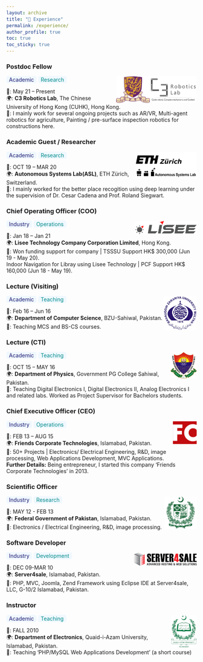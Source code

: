 ```yaml
---
layout: archive
title: "💼 Experience"
permalink: /experience/
author_profile: true
toc: true
toc_sticky: true
---
```


### Postdoc Fellow 
<span style="border-radius: 5px; padding: 1px 7px; background-color:aliceblue; color: midnightblue;" rel="tag">Academic</span> <span style="border-radius: 5px; padding: 1px 7px; background-color:aliceblue; color: darkcyan;" rel="tag">Research</span>
<img src="/assets/images/cuhk/c3.png" style="height: 70px;float: right;" alt="CUHK Logo"  ><img src="/assets/images/cuhk/logo.png" style="height: 70px;float: right;" alt="CUHK Logo"  >


📅: May 21 – Present <br> 
🌍: **C3 Robotics Lab**, The Chinese University of Hong Kong (CUHK), Hong Kong. <br>
💼: I mainly work for several ongoing projects such as AR/VR, Multi-agent robotics for agriculture, Painting / pre-surface inspection robotics for constructions here.
### Academic Guest / Researcher 
<span style="border-radius: 5px; padding: 1px 7px; background-color:aliceblue; color: midnightblue;" rel="tag">Academic</span> <span style="border-radius: 5px; padding: 1px 7px; background-color:aliceblue; color: darkcyan;" rel="tag">Research</span>
<img src="/assets/images/eth_asl.jpg" style="height: 70px;float: right;" alt="ASL ETH Logo"  >

📅: OCT 19 – MAR 20 <br>
🌍: **Autonomous Systems Lab(ASL)**, ETH Zürich, Switzerland. <br>
💼: I mainly worked for the better place recogition using deep learning under the supervision of Dr. Cesar Cadena and Prof. Roland Siegwart. 

### Chief Operating Officer (COO) 
<span style="border-radius: 5px; padding: 1px 7px; background-color:aliceblue; color: midnightblue;" rel="tag">Industry</span> <span style="border-radius: 5px; padding: 1px 7px; background-color:aliceblue; color: darkcyan;" rel="tag">Operations</span>
<img src="/assets/images/lisee.png" style="height: 35px;float: right;" alt="lisee Logo"  >

📅: Jan 18 – Jan 21  <br>
🌍: **Lisee Technology Company Corporation Limited**, Hong Kong. <br>
💼: Won funding support for company | TSSSU Support HK$ 300,000 (Jun 19 - May 20).<br> Indoor Navigation for Libray using Lisee Technology | PCF Support HK$ 160,000 (Jun 18 - May 19).

### Lecture (Visiting) 
<span style="border-radius: 5px; padding: 1px 7px; background-color:aliceblue; color: midnightblue;" rel="tag">Academic</span> <span style="border-radius: 5px; padding: 1px 7px; background-color:aliceblue; color: darkcyan;" rel="tag">Teaching</span>
<img src="/assets/images/bzu.png" style="height: 90px;float: right;" alt="BZU Logo"  >

📅: Feb 16 – Jun 16 <br>
🌍: **Department of Computer Science**, BZU-Sahiwal, Pakistan. <br>
💼: Teaching MCS and BS-CS courses.
### Lecture (CTI) 
<span style="border-radius: 5px; padding: 1px 7px; background-color:aliceblue; color: midnightblue;" rel="tag">Academic</span> <span style="border-radius: 5px; padding: 1px 7px; background-color:aliceblue; color: darkcyan;" rel="tag">Teaching</span>
<img src="/assets/images/gpgs.png" style="height: 70px;float: right;" alt="PG sahiwal Logo"  >

📅: OCT 15 – MAY 16 <br>
🌍: **Department of Physics**, Government PG College Sahiwal, Pakistan. <br>
💼: Teaching Digital Electronics I, Digital Electronics II, Analog Electronics I and related labs.
Worked as Project Supervisor for Bachelors students.
### Chief Executive Officer (CEO) 
<span style="border-radius: 5px; padding: 1px 7px; background-color:aliceblue; color: midnightblue;" rel="tag">Industry</span> <span style="border-radius: 5px; padding: 1px 7px; background-color:aliceblue; color: darkcyan;" rel="tag">Operations</span>
<img src="/assets/images/friends.png" style="height: 60px;float: right;" alt="friends Logo"  >

📅: FEB 13 – AUG 15 <br>
🌍: **Friends Corporate Technologies**, Islamabad, Pakistan. <br>
💼: 50+ Projects | Electronics/ Electrical Engineering, R&D, image processing, Web Applications Development, MVC Applications.
<br>**Further Details:** Being entrepreneur, I started this company ‘Friends Corporate Technologies’ in 2013.

### Scientific Officer 
<span style="border-radius: 5px; padding: 1px 7px; background-color:aliceblue; color: midnightblue;" rel="tag">Industry</span> <span style="border-radius: 5px; padding: 1px 7px; background-color:aliceblue; color: darkcyan;" rel="tag">Research</span>
<img src="/assets/images/government_of_pakistan.png" style="height: 85px;float: right;" alt="government_of_pakistan Logo"  >

📅: MAY 12 - FEB 13 <br>
🌍: **Federal Government of Pakistan**, Islamabad, Pakistan. <br>
💼: Electronics / Electrical Engineering, R&D, image processing.

### Software Developer 
<span style="border-radius: 5px; padding: 1px 7px; background-color:aliceblue; color: midnightblue;" rel="tag">Industry</span> <span style="border-radius: 5px; padding: 1px 7px; background-color:aliceblue; color: darkcyan;" rel="tag">Development</span>
<img src="/assets/images/server4sale.png" style="height: 35px;float: right;" alt="server4sale Logo"  >

📅: DEC 09-MAR 10 <br>
🌍: **Server4sale**, Islamabad, Pakistan. <br>
💼: PHP, MVC, Joomla, Zend Framework using Eclipse IDE at Server4sale, LLC, G-10/2 Islamabad, Pakistan.

### Instructor
<span style="border-radius: 5px; padding: 1px 7px; background-color:aliceblue; color: midnightblue;" rel="tag">Academic</span> <span style="border-radius: 5px; padding: 1px 7px; background-color:aliceblue; color: darkcyan;" rel="tag">Teaching</span>
<img src="/assets/images/qau.png" style="height: 85px;float: right;" alt="qau Logo"  >

📅: FALL 2010 <br>
🌍: **Department of Electronics**, Quaid-i-Azam University, Islamabad, Pakistan. <br>
💼: Teaching ‘PHP/MySQL Web Applications Development’ (a short course)
